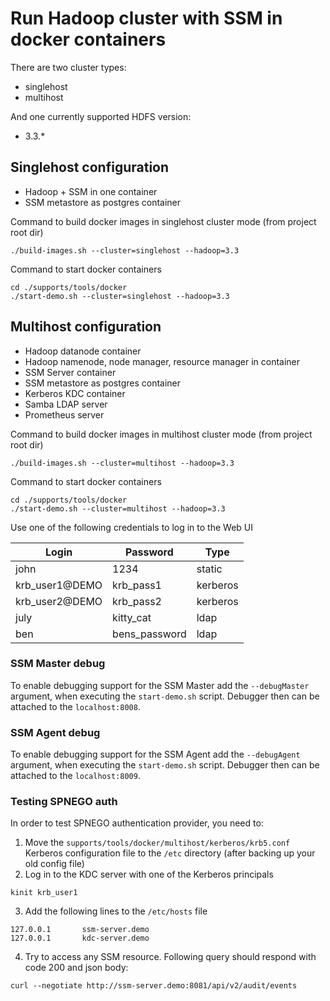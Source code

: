 # Run Hadoop cluster with SSM in docker containers

There are two cluster types:

* singlehost
* multihost

And one currently supported HDFS version:

* 3.3.*

## Singlehost configuration

* Hadoop + SSM in one container
* SSM metastore as postgres container

Command to build docker images in singlehost cluster mode (from project root dir)

```shell
./build-images.sh --cluster=singlehost --hadoop=3.3
```

Command to start docker containers

```shell
cd ./supports/tools/docker
./start-demo.sh --cluster=singlehost --hadoop=3.3
```

## Multihost configuration

* Hadoop datanode container
* Hadoop namenode, node manager, resource manager in container
* SSM Server container
* SSM metastore as postgres container
* Kerberos KDC container
* Samba LDAP server
* Prometheus server

Command to build docker images in multihost cluster mode (from project root dir)

```shell
./build-images.sh --cluster=multihost --hadoop=3.3
```

Command to start docker containers

```shell
cd ./supports/tools/docker
./start-demo.sh --cluster=multihost --hadoop=3.3
```

Use one of the following credentials to log in to the Web UI

| Login          | Password      | Type     |
|----------------|---------------|----------|
| john           | 1234          | static   |
| krb_user1@DEMO | krb_pass1     | kerberos |
| krb_user2@DEMO | krb_pass2     | kerberos |
| july           | kitty_cat     | ldap     |
| ben            | bens_password | ldap     |

### SSM Master debug

To enable debugging support for the SSM Master add the `--debugMaster` argument, when executing the `start-demo.sh` script. 
Debugger then can be attached to the `localhost:8008`.

### SSM Agent debug

To enable debugging support for the SSM Agent add the `--debugAgent` argument, when executing the `start-demo.sh` script.
Debugger then can be attached to the `localhost:8009`.

### Testing SPNEGO auth

In order to test SPNEGO authentication provider, you need to:

1. Move the `supports/tools/docker/multihost/kerberos/krb5.conf` Kerberos configuration file to the `/etc` directory
   (after backing up your old config file)
2. Log in to the KDC server with one of the Kerberos principals

```shell
kinit krb_user1
```

3. Add the following lines to the `/etc/hosts` file

```
127.0.0.1       ssm-server.demo
127.0.0.1       kdc-server.demo
```

4. Try to access any SSM resource. Following query should respond with code 200 and json body:

```shell
curl --negotiate http://ssm-server.demo:8081/api/v2/audit/events
```
